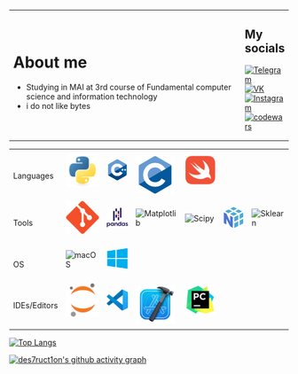 <table>
<tr> 
<td width="550">
<h1>About me</h1>

- Studying in MAI at 3rd course of Fundamental computer science and information technology
- i do not like bytes
</td>
<td>
   <h2> My socials </h2>
   
   [![Telegram](https://img.shields.io/badge/Telegram-2CA5E0?style=for-the-badge&logo=telegram&logoColor=white)](https://t.me/des7ruction)
   [![VK](https://img.shields.io/badge/вконтакте-%232E87FB.svg?&style=for-the-badge&logo=vk&logoColor=white)](https://vk.com/des7ruct1on)
   [![Instagram](https://img.shields.io/badge/Instagram-%23E4405F.svg?style=for-the-badge&logo=Instagram&logoColor=white)](https://www.instagram.com/des7ruct1on)
   [![codewars](https://www.codewars.com/users/des7ruct1on/badges/small)](https://www.codewars.com/users/des7ruct1on) 
</td>
</tr>
</table>
<table>

<td>
  <tr>
      <td> Languages </td>
      <td>
          <img src="https://github.com/devicons/devicon/blob/master/icons/python/python-original.svg" title="Python" width="70"/>&nbsp;
      </td>
      <td>
          <img src="https://github.com/devicons/devicon/blob/master/icons/cplusplus/cplusplus-original.svg" title="C++" width="70"/>&nbsp;
      </td>
      <td>
          <img src="https://github.com/devicons/devicon/blob/master/icons/c/c-original.svg" title="C" width="70"/>&nbsp;
      </td>
      <td>
           <img src="https://github.com/devicons/devicon/blob/master/icons/swift/swift-original.svg" title="Swift" width="70"/>&nbsp;
      </td>
  </tr>
  <tr>
      <td> Tools </td>
      <td>
           <img src="https://github.com/devicons/devicon/blob/master/icons/git/git-original.svg" title="Git" width="70"/>&nbsp;
      </td>
      <td>
           <img src="https://github.com/devicons/devicon/blob/master/icons/pandas/pandas-original-wordmark.svg" title="Pandas" width="70"/>&nbsp;
      </td>
      <td>
           <img src="https://upload.wikimedia.org/wikipedia/commons/8/84/Matplotlib_icon.svg" title="Matplotlib" width="70"/>&nbsp;
      </td>
      <td>
           <img src="https://upload.wikimedia.org/wikipedia/commons/b/b2/SCIPY_2.svg" title="Scipy" width="70"/>&nbsp;
      </td>
      <td> 
           <img src="https://github.com/devicons/devicon/blob/master/icons/numpy/numpy-original.svg" title="Numpy" width="70"/>&nbsp;
      </td>
     <td> 
           <img src="https://upload.wikimedia.org/wikipedia/commons/0/05/Scikit_learn_logo_small.svg" title="Sklearn" width="70"/>&nbsp;
      </td>
  </tr>
  <tr>
      <td> OS </td>
      <td>
           <img src="https://upload.wikimedia.org/wikipedia/de/b/b1/MacOS-Logo.svg" title="macOS" width="70"/>&nbsp;
      </td>
      <td>
           <img src="https://github.com/devicons/devicon/blob/master/icons/windows8/windows8-original.svg" title="Windows" width="70"/>&nbsp;
      </td>
    
  </tr>
  <tr>
     <td> IDEs/Editors </td>
      <td>
           <img src="https://github.com/devicons/devicon/blob/master/icons/jupyter/jupyter-original.svg" title="Jupyter" width="70"/>&nbsp;
      </td>
      <td>
           <img src="https://github.com/devicons/devicon/blob/master/icons/vscode/vscode-original.svg" title="Visual Studio Code" width="70"/>&nbsp;
      </td>
      <td>
           <img src="https://github.com/devicons/devicon/blob/master/icons/xcode/xcode-original.svg" title="Xcode" width="70"/>&nbsp;
      </td>
      <td>
           <img src="https://github.com/devicons/devicon/blob/master/icons/pycharm/pycharm-original.svg" title="Pycharm" width="70"/>&nbsp;
      </td>
  </tr>
</table>
<div>
   
   [![Top Langs](https://github-readme-stats.vercel.app/api/top-langs/?username=des7ruct1on&layout=pie)](https://github.com/des7ruct1on/github-readme-stats)
</div>
<div> 

   [![des7ruct1on's github activity graph](https://github-readme-activity-graph.vercel.app/graph?username=des7ruct1on&theme=xcode)](https://github.com/des7ruct1on/github-readme-activity-graph)
</div> 
